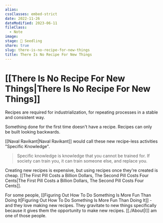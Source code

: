 ```yaml
---
alias: 
cssClasses: embed-strict
date: 2022-11-26
dateModified: 2023-06-11
fileClass:
  - Note
image: 
stage: 🌱 Seedling
share: true
slug: there-is-no-recipe-for-new-things
title: There Is No Recipe For New Things
---
```


# [[There Is No Recipe For New Things|There Is No Recipe For New Things]]

Recipes are required for industrialization, for repeating processes in a stable and consistent way. 

Something done for the first time doesn't have a recipe. Recipes can only be built looking backwards. 

[[Naval Ravikant|Naval Ravikant]] would call these new recipe-less activities "Specific Knowledge".

> Specific knowledge is knowledge that you cannot be trained for. If society can train you, it can train someone else, and replace you.

Creating new recipes is expensive, but using recipes once they're created is cheap. [[The First Pill Costs a Billion Dollars, The Second Pill Costs Four Cents|The First Pill Costs a Billion Dollars, The Second Pill Costs Four Cents]].

For some people, [[Figuring Out How To Do Something Is More Fun Than Doing It|Figuring Out How To Do Something Is More Fun Than Doing It]] - and they love making new recipes. They gravitate to new things specifically because it gives them the opportunity to make new recipes. [[./About|I]] am one of those people.
